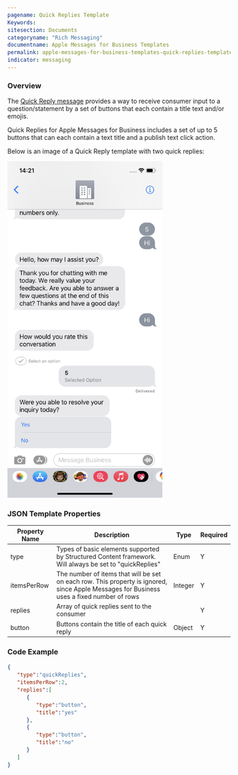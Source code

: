 ```yaml
---
pagename: Quick Replies Template
Keywords: 
sitesection: Documents
categoryname: "Rich Messaging"
documentname: Apple Messages for Business Templates
permalink: apple-messages-for-business-templates-quick-replies-template.html
indicator: messaging
---
```


### Overview

The [Quick Reply message](https://register.apple.com/resources/messages/msp-rest-api/type-interactive#quick-reply-message) provides a way to receive consumer input to a question/statement by a set of buttons that each contain a title text and/or emojis. 

Quick Replies for Apple Messages for Business includes a set of up to 5 buttons that can each contain a text title and a publish text click action.

Below is an image of a Quick Reply template with two quick replies:

<img  style="width:350px" src="img/apple_sc_quickreplies.png">

### JSON Template Properties

<table>
<thead>
 <tr>
 <th>Property Name</th>
 <th>Description</th>
 <th>Type</th>
 <th>Required</th>
 </tr>
 </thead>
 <tbody>
 <tr>
 <td>type</td>
 <td>Types of basic elements supported by Structured Content framework. Will always be set to "quickReplies"</td>
 <td>Enum</td>
 <td>Y</td>
 </tr>
 <tr>
 <td>itemsPerRow</td>
 <td>The number of items that will be set on each row. This property is ignored, since Apple Messages for Business uses a fixed number of rows</td>
 <td>Integer </td>
 <td>Y</td>
 </tr>
 <tr>
 <td>replies</td>
 <td>Array of quick replies sent to the consumer </td>
 <td></td>
 <td>Y</td>
 </tr>
 <tr>
 <td>button</td>
 <td>Buttons contain the title of each quick reply </td>
 <td>Object </td>
 <td>Y</td>
 </tr>
 </tbody>
</table>

### Code Example

```json
{
   "type":"quickReplies",
   "itemsPerRow":2,
   "replies":[
      {
         "type":"button",
         "title":"yes"
      },
      {
         "type":"button",
         "title":"no"
      }
   ]
}
```
